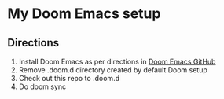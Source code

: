 # My Doom Emacs setup

## Directions 
1) Install Doom Emacs as per directions in [Doom Emacs GitHub](https://github.com/hlissner/doom-emacs)
2) Remove .doom.d directory created by default Doom setup
3) Check out this repo to .doom.d
4) Do doom sync
